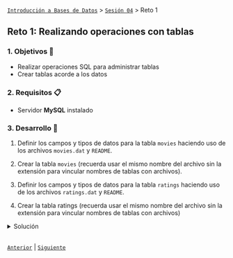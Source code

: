 [`Introducción a Bases de Datos`](../../Readme.md) > [`Sesión 04`](../Readme.md) > Reto 1

## Reto 1: Realizando operaciones con tablas

### 1. Objetivos :dart:
- Realizar operaciones SQL para administrar tablas
- Crear tablas acorde a los datos

### 2. Requisitos :clipboard:
- Servidor __MySQL__ instalado

### 3. Desarrollo :rocket:

1. Definir los campos y tipos de datos para la tabla `movies` haciendo uso de los archivos `movies.dat` y `README`.

1. Crear la tabla `movies` (recuerda usar el mismo nombre del archivo sin la extensión para vincular nombres de tablas con archivos).

1. Definir los campos y tipos de datos para la tabla `ratings` haciendo uso de los archivos `ratings.dat` y `README`.

1. Crear la tabla ratings (recuerda usar el mismo nombre del archivo sin la extensión para vincular nombres de tablas con archivos)

<details><summary>Solución</summary>
<p>

1. Primero se revisan los registros abriendo el archivo.

   ```
   1::Toy Story (1995)::Animation|Children's|Comedy
   2::Jumanji (1995)::Adventure|Children's|Fantasy
   3::Grumpier Old Men (1995)::Comedy|Romance
   4::Waiting to Exhale (1995)::Comedy|Drama
   5::Father of the Bride Part II (1995)::Comedy
   6::Heat (1995)::Action|Crime|Thriller
   7::Sabrina (1995)::Comedy|Romance
   8::Tom and Huck (1995)::Adventure|Children's
   9::Sudden Death (1995)::Action
   10::GoldenEye (1995)::Action|Adventure|Thriller
   ...
   ```

   Y luego se revisa la documentación (archivo `README`)

   ```
   MOVIES FILE DESCRIPTION
   ================================================================================

   Movie information is in the file "movies.dat" and is in the following
   format:

   MovieID::Title::Genres

   - Titles are identical to titles provided by the IMDB (including
   year of release)
   - Genres are pipe-separated and are selected from the following genres:

           * Action
           * Adventure
           * Animation
           * Children's
           * Comedy
           * Crime
           * Documentary
           * Drama
           * Fantasy
           * Film-Noir
           * Horror
   ...
   ```
   Así que se definen los siguientes campos y tipo para crear la tabla `movies` en __SQL__:
   - __id__ INT PRIMARY KEY
   - __title__ VARCHAR(80)
   - __generos__ VARCHAR(80)

1. Se crea la tabla con:

   ```sql
   CREATE TABLE IF NOT EXISTS movies (
      id INT PRIMARY KEY, 
      title VARCHAR(80), 
      generos VARCHAR(80)
   ); 
   ```

   **Sugerencia.**  Si te has equivocado con el nombre de la tabla, usa el comando `DROP TABLE` para eliminar la tabla y creala nuevamente.

1. Ahora se revisan la estructura registros abriendo el archivo restante.

   ```
   1::1193::5::978300760
   1::661::3::978302109
   1::914::3::978301968
   1::3408::4::978300275
   1::2355::5::978824291
   1::1197::3::978302268
   1::1287::5::978302039
   1::2804::5::978300719
   1::594::4::978302268
   1::919::4::978301368
   ...
   ```

   Y luego se revisa la documentación (archivo `README`)

   ```
   RATINGS FILE DESCRIPTION
   ================================================================================

   All ratings are contained in the file "ratings.dat" and are in the
   following format:

   UserID::MovieID::Rating::Timestamp

   - UserIDs range between 1 and 6040
   - MovieIDs range between 1 and 3952
   - Ratings are made on a 5-star scale (whole-star ratings only)
   - Timestamp is represented in seconds since the epoch as returned by time(2)
   - Each user has at least 20 ratings

   USERS FILE DESCRIPTION
   ================================================================================

   User information is in the file "users.dat" and is in the following
   format:

   UserID::Gender::Age::Occupation::Zip-code

   All demographic information is provided voluntarily by the users and is
   ...
   ```

   Así que se definen los siguientes campos y tipo para crear la tabla `ratings` en __SQL__:
   - __userid__ INT
   - __movieid__ INT
   - __rating__ INT
   - __time_stamp__ BIGINT

1. Se crea la tabla con:

   ```sql
   CREATE TABLE IF NOT EXISTS ratings (
      userid INT, 
      movieid INT, 
      rating INT, 
      time_stamp BIGINT
   );
   ```

</p>
</details>

<br/>

[`Anterior`](../Ejemplo-02/Readme.md) | [`Siguiente`](../Readme.md#importando-datos-a-una-tabla-en-formato-csv)   
